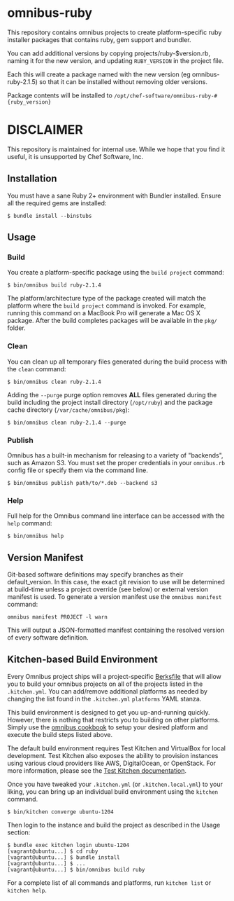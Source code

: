 

omnibus-ruby
====================
This repository contains omnibus projects to create platform-specific
ruby installer packages that contains ruby, gem support and bundler.

You can add additional versions by copying projects/ruby-$version.rb,
naming it for the new version, and updating `RUBY_VERSION` in the project file.

Each  this will create a package named
with the new version (eg omnibus-ruby-2.1.5) so that it can be installed
without removing older versions.

Package contents will be installed to `/opt/chef-software/omnibus-ruby-#{ruby_version}`


DISCLAIMER
====================
This repository is maintained for internal use. While we hope
that you find it useful, it is unsupported by Chef Software, Inc.


Installation
------------
You must have a sane Ruby 2+ environment with Bundler installed. Ensure all
the required gems are installed:

```shell
$ bundle install --binstubs
```

Usage
-----
### Build

You create a platform-specific package using the `build project` command:

```shell
$ bin/omnibus build ruby-2.1.4
```

The platform/architecture type of the package created will match the platform
where the `build project` command is invoked. For example, running this command
on a MacBook Pro will generate a Mac OS X package. After the build completes
packages will be available in the `pkg/` folder.

### Clean

You can clean up all temporary files generated during the build process with
the `clean` command:

```shell
$ bin/omnibus clean ruby-2.1.4
```

Adding the `--purge` purge option removes __ALL__ files generated during the
build including the project install directory (`/opt/ruby`) and
the package cache directory (`/var/cache/omnibus/pkg`):

```shell
$ bin/omnibus clean ruby-2.1.4 --purge
```

### Publish

Omnibus has a built-in mechanism for releasing to a variety of "backends", such
as Amazon S3. You must set the proper credentials in your `omnibus.rb` config
file or specify them via the command line.

```shell
$ bin/omnibus publish path/to/*.deb --backend s3
```

### Help

Full help for the Omnibus command line interface can be accessed with the
`help` command:

```shell
$ bin/omnibus help
```

Version Manifest
----------------

Git-based software definitions may specify branches as their
default_version. In this case, the exact git revision to use will be
determined at build-time unless a project override (see below) or
external version manifest is used.  To generate a version manifest use
the `omnibus manifest` command:

```
omnibus manifest PROJECT -l warn
```

This will output a JSON-formatted manifest containing the resolved
version of every software definition.


Kitchen-based Build Environment
-------------------------------
Every Omnibus project ships will a project-specific
[Berksfile](http://berkshelf.com/) that will allow you to build your omnibus projects on all of the projects listed
in the `.kitchen.yml`. You can add/remove additional platforms as needed by
changing the list found in the `.kitchen.yml` `platforms` YAML stanza.

This build environment is designed to get you up-and-running quickly. However,
there is nothing that restricts you to building on other platforms. Simply use
the [omnibus cookbook](https://github.com/opscode-cookbooks/omnibus) to setup
your desired platform and execute the build steps listed above.

The default build environment requires Test Kitchen and VirtualBox for local
development. Test Kitchen also exposes the ability to provision instances using
various cloud providers like AWS, DigitalOcean, or OpenStack. For more
information, please see the [Test Kitchen documentation](http://kitchen.ci).

Once you have tweaked your `.kitchen.yml` (or `.kitchen.local.yml`) to your
liking, you can bring up an individual build environment using the `kitchen`
command.

```shell
$ bin/kitchen converge ubuntu-1204
```

Then login to the instance and build the project as described in the Usage
section:

```shell
$ bundle exec kitchen login ubuntu-1204
[vagrant@ubuntu...] $ cd ruby
[vagrant@ubuntu...] $ bundle install
[vagrant@ubuntu...] $ ...
[vagrant@ubuntu...] $ bin/omnibus build ruby
```

For a complete list of all commands and platforms, run `kitchen list` or
`kitchen help`.
